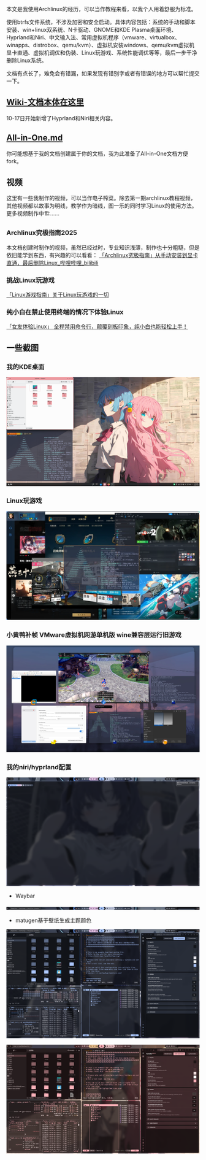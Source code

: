 本文是我使用Archlinux的经历，可以当作教程来看，以我个人用着舒服为标准。

使用btrfs文件系统，不涉及加密和安全启动。具体内容包括：系统的手动和脚本安装、win+linux双系统、N卡驱动、GNOME和KDE Plasma桌面环境、Hyprland和Niri、中文输入法、常用虚拟机程序（vmware、virtualbox、winapps、distrobox、qemu/kvm）、虚拟机安装windows、qemu/kvm虚拟机显卡直通、虚拟机调优和伪装、Linux玩游戏、系统性能调优等等，最后一步干净删除Linux系统。

文档有点长了，难免会有错漏，如果发现有错别字或者有错误的地方可以帮忙提交一下。

## [Wiki-文档本体在这里](https://github.com/SHORiN-KiWATA/ShorinArchExperience-ArchlinuxGuide/wiki)

10-17日开始新增了Hyprland和Niri相关内容。

## [All-in-One.md](All-in-One.md#目录)

你可能想基于我的文档创建属于你的文档，我为此准备了All-in-One文档方便fork。

## 视频

这里有一些我制作的视频，可以当作电子榨菜。除去第一期archlinux教程视频，其他视频都以故事为明线，教学作为暗线，图一乐的同时学习Linux的使用方法。更多视频制作中🏗……

### Archlinux究极指南2025

本文档创建时制作的视频，虽然已经过时，专业知识浅薄，制作也十分粗糙，但是依旧能学到东西，有兴趣的可以看看： [「Archlinux究极指南」从手动安装到显卡直通，最后删除Linux_哔哩哔哩_bilibili](https://www.bilibili.com/video/BV1L2gxzVEgs/?spm_id_from=333.1387.homepage.video_card.click&vd_source=65a8f230813d56660e48ae1afdfa4182)

### 挑战Linux玩游戏

[「Linux游戏指南」关于Linux玩游戏的一切](https://www.bilibili.com/video/BV1zyttzPEmp/?share_source=copy_web)

### 纯小白在禁止使用终端的情况下体验Linux

[「女友体验Linux」 全程禁用命令行，颠覆刻板印象，纯小白也能轻松上手！](https://www.bilibili.com/video/BV1YvenzUEFf/?share_source=copy_web)



## 一些截图

### 我的KDE桌面

![我的KDE桌面](pictures/KDE-preview.png)

### Linux玩游戏

![](pictures/Linux玩游戏.png)

### 小黄鸭补帧 VMware虚拟机网游单机版 wine兼容层运行旧游戏

![](pictures/小黄鸭补帧、wine运行老游戏、vmware网游单机版.png)

### 我的niri/hyprland配置

![](pictures/WM-images1.png)

- Waybar

![](pictures/waybar.png)

- matugen基于壁纸生成主题颜色

![](pictures/WM-images2.png)

![](pictures/WM-iamges4.png)

